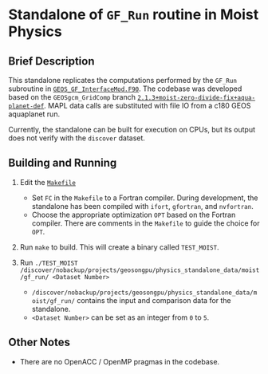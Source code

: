 # Standalone of `GF_Run` routine in Moist Physics

## Brief Description

This standalone replicates the computations performed by the `GF_Run` subroutine in [`GEOS_GF_InterfaceMod.F90`](https://github.com/GEOS-ESM/GEOSgcm_GridComp/blob/2.1.3%2Bmoist-zero-divide-fix%2Baqua-planet-def/GEOSagcm_GridComp/GEOSphysics_GridComp/GEOSmoist_GridComp/GEOS_GF_InterfaceMod.F90).  The codebase was developed based on the `GEOSgcm_GridComp` branch [`2.1.3+moist-zero-divide-fix+aqua-planet-def`](https://github.com/GEOS-ESM/GEOSgcm_GridComp/tree/2.1.3%2Bmoist-zero-divide-fix%2Baqua-planet-def).  MAPL data calls are substituted with file IO from a c180 GEOS aquaplanet run.  

Currently, the standalone can be built for execution on CPUs, but its output does not verify with the `discover` dataset.

## Building and Running

1. Edit the [`Makefile`](https://github.com/GEOS-ESM/GEOSgcm_GridComp/blob/orphan/openacc/moist/gf_run/Makefile)
    - Set `FC` in the `Makefile` to a Fortran compiler.  During development, the standalone has been compiled with `ifort`, `gfortran`, and `nvfortran`.
    - Choose the appropriate optimization `OPT` based on the Fortran compiler.  There are comments in the `Makefile` to guide the choice for `OPT`.

2. Run `make` to build.  This will create a binary called `TEST_MOIST`.

3. Run `./TEST_MOIST /discover/nobackup/projects/geosongpu/physics_standalone_data/moist/gf_run/ <Dataset Number>`
    - `/discover/nobackup/projects/geosongpu/physics_standalone_data/moist/gf_run/` contains the input and comparison data for the standalone.
    - `<Dataset Number>` can be set as an integer from `0` to `5`.

## Other Notes
- There are no OpenACC / OpenMP pragmas in the codebase.
